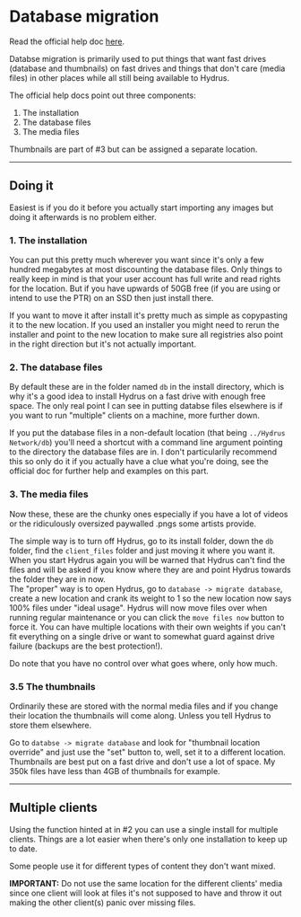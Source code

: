# Database migration
Read the official help doc [here](https://hydrusnetwork.github.io/hydrus/help/database_migration.html).

Databse migration is primarily used to put things that want fast drives (database and thumbnails) on fast drives and things that don't care (media files) in other places while all still being available to Hydrus.

The official help docs point out three components:
1. The installation
2. The database files
3. The media files

Thumbnails are part of #3 but can be assigned a separate location.

---

## Doing it
Easiest is if you do it before you actually start importing any images but doing it afterwards is no problem either.

### 1. The installation
You can put this pretty much wherever you want since it's only a few hundred megabytes at most discounting the database files. Only things to really keep in mind is that your user account has full write and read rights for the location. But if you have upwards of 50GB free (if you are using or intend to use the PTR) on an SSD then just install there.

If you want to move it after install it's pretty much as simple as copypasting it to the new location. If you used an installer you might need to rerun the installer and point to the new location to make sure all registries also point in the right direction but it's not actually important.

### 2. The database files
By default these are in the folder named `db` in the install directory, which is why it's a good idea to install Hydrus on a fast drive with enough free space. The only real point I can see in putting databse files elsewhere is if you want to run "multiple" clients on a machine, more further down.

If you put the database files in a non-default location (that being `../Hydrus Network/db`) you'll need a shortcut with a command line argument pointing to the directory the database files are in. I don't particularily recommend this so only do it if you actually have a clue what you're doing, see the official doc for further help and examples on this part.

### 3. The media files
Now these, these are the chunky ones especially if you have a lot of videos or the ridiculously oversized paywalled .pngs some artists provide.

The simple way is to turn off Hydrus, go to its install folder, down the `db` folder, find the `client_files` folder and just moving it where you want it. When you start Hydrus again you will be warned that Hydrus can't find the files and will be asked if you know where they are and point Hydrus towards the folder they are in now.  
The "proper" way is to open Hydrus, go to `database -> migrate database`, create a new location and crank its weight to 1 so the new location now says 100% files under "ideal usage". Hydrus will now move files over when running regular maintenance or you can click the `move files now` button to force it. You can have multiple locations with their own weights if you can't fit everything on a single drive or want to somewhat guard against drive failure (backups are the best protection!).

Do note that you have no control over what goes where, only how much.

### 3.5 The thumbnails
Ordinarily these are stored with the normal media files and if you change their location the thumbnails will come along. Unless you tell Hydrus to store them elsewhere.

Go to `databse -> migrate database` and look for "thumbnail location override" and just use the "set" button to, well, set it to a different location. Thumbnails are best put on a fast drive and don't use a lot of space. My 350k files have less than 4GB of thumbnails for example.

---

## Multiple clients
Using the function hinted at in #2 you can use a single install for multiple clients. Things are a lot easier when there's only one installation to keep up to date.

Some people use it for different types of content they don't want mixed.

**IMPORTANT:** Do not use the same location for the different clients' media since one client will look at files it's not supposed to have and throw it out making the other client(s) panic over missing files.